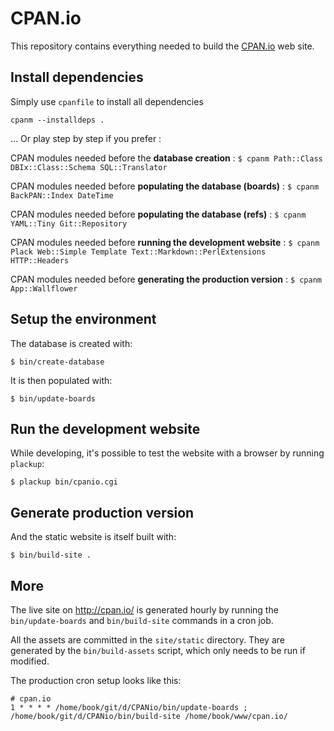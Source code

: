 # CPAN.io

This repository contains everything needed to build the
[CPAN.io](http://cpan.io/) web site.

## Install dependencies

Simply use `cpanfile` to install all dependencies

`cpanm --installdeps .` 


... Or play step by step if you prefer :

CPAN modules needed before the **database creation** : `$ cpanm Path::Class DBIx::Class::Schema SQL::Translator`

CPAN modules needed before **populating the database (boards)** : `$ cpanm BackPAN::Index DateTime`

CPAN modules needed before **populating the database (refs)** : `$ cpanm YAML::Tiny Git::Repository`

CPAN modules needed before **running the development website** : `$ cpanm Plack Web::Simple Template Text::Markdown::PerlExtensions HTTP::Headers`

CPAN modules needed before **generating the production version** : `$ cpanm App::Wallflower`

## Setup the environment

The database is created with:

    $ bin/create-database

It is then populated with:

    $ bin/update-boards

## Run the development website

While developing, it's possible to test the website with a browser by
running `plackup`:

    $ plackup bin/cpanio.cgi

## Generate production version

And the static website is itself built with:

    $ bin/build-site .

## More

The live site on <http://cpan.io/> is generated hourly by running the
`bin/update-boards` and `bin/build-site` commands in a cron job.

All the assets are committed in the `site/static` directory.
They are generated by the `bin/build-assets` script, which only needs
to be run if modified.

The production cron setup looks like this:

    # cpan.io
    1 * * * * /home/book/git/d/CPANio/bin/update-boards ; /home/book/git/d/CPANio/bin/build-site /home/book/www/cpan.io/

